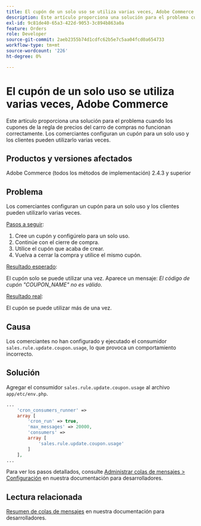 ```yaml
---
title: El cupón de un solo uso se utiliza varias veces, Adobe Commerce
description: Este artículo proporciona una solución para el problema cuando los cupones de la regla de precios del carro de compras no funcionan correctamente. Los comerciantes configuran un cupón para un solo uso y los clientes pueden utilizarlo varias veces.
exl-id: 9c81de40-65a3-422d-9053-3c894b863a0a
feature: Orders
role: Developer
source-git-commit: 2aeb2355b74d1cdfc62b5e7c5aa04fcd0a654733
workflow-type: tm+mt
source-wordcount: '226'
ht-degree: 0%

---
```


# El cupón de un solo uso se utiliza varias veces, Adobe Commerce

Este artículo proporciona una solución para el problema cuando los cupones de la regla de precios del carro de compras no funcionan correctamente. Los comerciantes configuran un cupón para un solo uso y los clientes pueden utilizarlo varias veces.


## Productos y versiones afectados

Adobe Commerce (todos los métodos de implementación) 2.4.3 y superior

## Problema

Los comerciantes configuran un cupón para un solo uso y los clientes pueden utilizarlo varias veces.

<u>Pasos a seguir</u>:

1. Cree un cupón y configúrelo para un solo uso.
1. Continúe con el cierre de compra.
1. Utilice el cupón que acaba de crear.
1. Vuelva a cerrar la compra y utilice el mismo cupón.

<u>Resultado esperado</u>:

El cupón solo se puede utilizar una vez. Aparece un mensaje: *El código de cupón &quot;COUPON_NAME&quot; no es válido*.

<u>Resultado real</u>:

El cupón se puede utilizar más de una vez.


## Causa

Los comerciantes no han configurado y ejecutado el consumidor `sales.rule.update.coupon.usage`, lo que provoca un comportamiento incorrecto.

## Solución

Agregar el consumidor `sales.rule.update.coupon.usage` al archivo `app/etc/env.php`.

```php
...
    'cron_consumers_runner' =>
    array [
        'cron_run' => true,
        'max_messages' => 20000,
        'consumers' =>
        array [
            'sales.rule.update.coupon.usage'
        ]
    ],
...
```

Para ver los pasos detallados, consulte [Administrar colas de mensajes > Configuración](https://experienceleague.adobe.com/en/docs/commerce-operations/configuration-guide/message-queues/manage-message-queues#configuration) en nuestra documentación para desarrolladores.

## Lectura relacionada

[Resumen de colas de mensajes](https://experienceleague.adobe.com/en/docs/commerce-operations/configuration-guide/message-queues/message-queue-framework) en nuestra documentación para desarrolladores.
